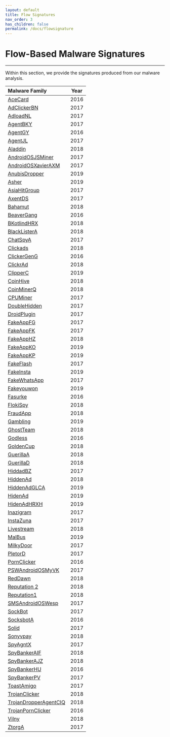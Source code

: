 ```yaml
---
layout: default
title: Flow Signatures
nav_order: 3
has_children: false
permalink: /docs/flowsignature
---
```


# Flow-Based Malware Signatures
---

Within this section, we provide the signatures produced from our malware analysis.

|Malware Family|Year|
|:-------------------------------|:------------------:|
|[AceCard]()|2016|
|[AdClickerBN](../signatures/adclickerbn.md)|2017|
|[AdloadNL]()|2017|
|[AgentBKY]()|2017|
|[AgentGY]()|2016|
|[AgentJL](../signatures/agentjl.md)|2017|
|[Aladdin](../signatures/aladdin.md)|2018|
|[AndroidOSJSMiner](../signatures/androidosjsminer.md)|2017|
|[AndroidOSXavierAXM]()|2017|
|[AnubisDropper]()|2019|
|[Asher]()|2019|
|[AsiaHitGroup](../signatures/asiahitgroup.md)|2017|
|[AxentDS](../signatures/axentds.md)|2017|
|[Bahamut]()|2018|
|[BeaverGang]()|2016|
|[BKotlindHRX](../signatures/bkotlindhrx.md)|2018|
|[BlackListerA]()|2018|
|[ChatSpyA]()|2017|
|[Clickads](../signatures/clickads.md)|2018|
|[ClickerGenG]()|2016|
|[ClickrAd]()|2018|
|[ClipperC](../signatures/clipperc.md)|2019|
|[CoinHive](../signatures/coinhive.md)|2018|
|[CoinMinerQ](../signatures/coinminerq.md)|2018|
|[CPUMiner]()|2017|
|[DoubleHidden]()|2017|
|[DroidPlugin]()|2017|
|[FakeAppFG]()|2017|
|[FakeAppFK]()|2017|
|[FakeAppHZ](../signatures/fakeapphz.md)|2018|
|[FakeAppKO](../signatures/fakeappko.md)|2019|
|[FakeAppKP](../signatures/fakeappkp.md)|2019|
|[FakeFlash](../signatures/fakeflash.md)|2017|
|[FakeInsta](../signatures/fakeinsta.md)|2019|
|[FakeWhatsApp]()|2017|
|[Fakeyouwon]()|2019|
|[Fasurke]()|2016|
|[FlokiSpy](../signatures/flokispy.md)|2018|
|[FraudApp]()|2018|
|[Gambling]()|2019|
|[GhostTeam]()|2018|
|[Godless]()|2016|
|[GoldenCup]()|2018|
|[GuerillaA]()|2018|
|[GuerillaD]()|2018|
|[HiddadBZ]()|2017|
|[HiddenAd]()|2018|
|[HiddenAdGLCA]()|2019|
|[HidenAd]()|2019|
|[HidenAdHRXH](../signatures/hidenadhrhx.md)|2019|
|[Inazigram]()|2017|
|[InstaZuna](../signatures/instazuna.md)|2017|
|[Livestream]()|2018|
|[MalBus]()|2019|
|[MilkyDoor]()|2017|
|[PletorD]()|2017|
|[PornClicker]()|2016|
|[PSWAndroidOSMyVK]()|2017|
|[RedDawn]()|2018|
|[Reputation 2]()|2018|
|[Reputation1]()|2018|
|[SMSAndroidOSWesp]()|2017|
|[SockBot]()|2017|
|[SocksbotA]()|2016|
|[Solid]()|2017|
|[Sonyvpay]()|2018|
|[SpyAgntX]()|2017|
|[SpyBankerAIF]()|2018|
|[SpyBankerAJZ]()|2018|
|[SpyBankerHU](../signatures/spybankerhu.md)|2016|
|[SpyBankerPV]()|2017|
|[ToastAmigo]()|2017|
|[TrojanClicker]()|2018|
|[TrojanDropperAgentCIQ]()|2018|
|[TrojanPornClicker]()|2016|
|[Vilny]()|2018|
|[ZtorgA]()|2017|